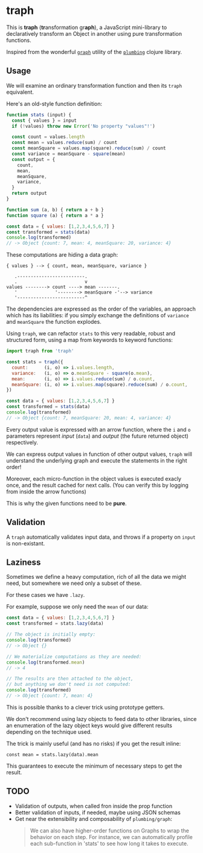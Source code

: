 # traph

This is **traph** (**tr**ansformation gr**aph**), a JavaScript mini-library to declaratively transform an Object in another using pure transformation functions.

Inspired from the wonderful [`graph`](http://plumatic.github.io/prismatics-graph-at-strange-loop) utility of the [`plumbing`](https://github.com/plumatic/plumbing) clojure library.

## Usage

We will examine an ordinary transformation function and then its `traph` equivalent.

Here's an old-style function definition:

```js
function stats (input) {
  const { values } = input
  if (!values) throw new Error('No property "values"!')

  const count = values.length
  const mean = values.reduce(sum) / count
  const meanSquare = values.map(square).reduce(sum) / count
  const variance = meanSquare - square(mean)
  const output = {
    count,
    mean,
    meanSquare,
    variance,
  }
  return output
}

function sum (a, b) { return a + b }
function square (a) { return a * a }

const data = { values: [1,2,3,4,5,6,7] }
const transformed = stats(data)
console.log(transformed)
// -> Object {count: 7, mean: 4, meanSquare: 20, variance: 4}
```

These computations are hiding a data graph:

```
{ values } --> { count, mean, meanSquare, variance }

   .-------------------------.
   .                         v
values --------> count ----> mean -------.
   '              '--------> meanSquare -'--> variance
   '-------------------------^
```

The dependencies are expressed as the order of the variables,
an approach which has its liabilities: if you simply exchange the definitions of `variance` and `meanSquare` the function explodes.

Using `traph`, we can refactor `stats` to this very readable, robust and structured form, using a map from keywords to keyword functions:

```js
import traph from 'traph'

const stats = traph({
  count:      (i, o) => i.values.length,
  variance:   (i, o) => o.meanSquare - square(o.mean),
  mean:       (i, o) => i.values.reduce(sum) / o.count,
  meanSquare: (i, o) => i.values.map(square).reduce(sum) / o.count,
})

const data = { values: [1,2,3,4,5,6,7] }
const transformed = stats(data)
console.log(transformed)
// -> Object {count: 7, meanSquare: 20, mean: 4, variance: 4}
```

Every output value is expressed with an arrow function, where the `i` and `o` parameters represent *input* (`data`) and *output* (the future returned object) respectively.

We can express output values in function of other output values, `traph` will understand the underlying graph and execute the statements in the right order!

Moreover, each micro-function in the object values is executed exacly once, and the result cached for next calls. (You can verify this by logging from inside the arrow functions)

This is why the given functions need to be **pure**.

## Validation

A `traph` automatically validates input data, and throws if a property on `input` is non-existant.

## Laziness

Sometimes we define a heavy computation, rich of all the data we might need, but somewhere we need only a subset of these.

For these cases we have `.lazy`.

For example, suppose we only need the `mean` of our data:

```js
const data = { values: [1,2,3,4,5,6,7] }
const transformed = stats.lazy(data)

// The object is initially empty:
console.log(transformed)
// -> Object {}

// We materialize computations as they are needed:
console.log(transformed.mean)
// -> 4

// The results are then attached to the object,
// but anything we don't need is not computed:
console.log(transformed)
// -> Object {count: 7, mean: 4}
```

This is possible thanks to a clever trick using prototype getters.

We don't recommend using lazy objects to feed data to other libraries, since an enumeration of the lazy object keys would give different results depending on the technique used.

The trick is mainly useful (and has no risks) if you get the result inline:

```
const mean = stats.lazy(data).mean
```

This guarantees to execute the minimum of necessary steps to get the result.

## TODO

 + Validation of outputs, when called fron inside the prop function
 + Better validation of inputs, if needed, maybe using JSON schemas
 + Get near the extensibility and composability of `plumbing/graph`:
   > We can also have higher-order functions on Graphs to wrap the behavior on each step.
   > For instance, we can automatically profile each sub-function in 'stats' to see how long it takes to execute.

